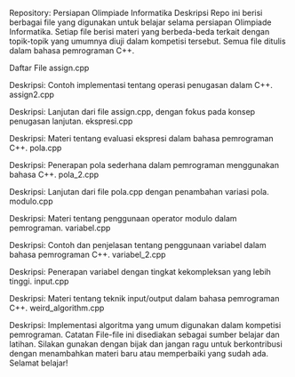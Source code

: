 Repository: Persiapan Olimpiade Informatika
Deskripsi
Repo ini berisi berbagai file yang digunakan untuk belajar selama persiapan Olimpiade Informatika. Setiap file berisi materi yang berbeda-beda terkait dengan topik-topik yang umumnya diuji dalam kompetisi tersebut. Semua file ditulis dalam bahasa pemrograman C++.

Daftar File
assign.cpp

Deskripsi: Contoh implementasi tentang operasi penugasan dalam C++.
assign2.cpp

Deskripsi: Lanjutan dari file assign.cpp, dengan fokus pada konsep penugasan lanjutan.
ekspresi.cpp

Deskripsi: Materi tentang evaluasi ekspresi dalam bahasa pemrograman C++.
pola.cpp

Deskripsi: Penerapan pola sederhana dalam pemrograman menggunakan bahasa C++.
pola_2.cpp

Deskripsi: Lanjutan dari file pola.cpp dengan penambahan variasi pola.
modulo.cpp

Deskripsi: Materi tentang penggunaan operator modulo dalam pemrograman.
variabel.cpp

Deskripsi: Contoh dan penjelasan tentang penggunaan variabel dalam bahasa pemrograman C++.
variabel_2.cpp

Deskripsi: Penerapan variabel dengan tingkat kekompleksan yang lebih tinggi.
input.cpp

Deskripsi: Materi tentang teknik input/output dalam bahasa pemrograman C++.
weird_algorithm.cpp

Deskripsi: Implementasi algoritma yang umum digunakan dalam kompetisi pemrograman.
Catatan
File-file ini disediakan sebagai sumber belajar dan latihan. Silakan gunakan dengan bijak dan jangan ragu untuk berkontribusi dengan menambahkan materi baru atau memperbaiki yang sudah ada. Selamat belajar!
